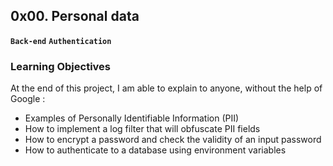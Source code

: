 ## 0x00. Personal data
**`Back-end`** **`Authentication`**

### Learning Objectives
At the end of this project, I am able to explain to anyone, without the help of
Google :
* Examples of Personally Identifiable Information (PII)
* How to implement a log filter that will obfuscate PII fields
* How to encrypt a password and check the validity of an input password
* How to authenticate to a database using environment variables
